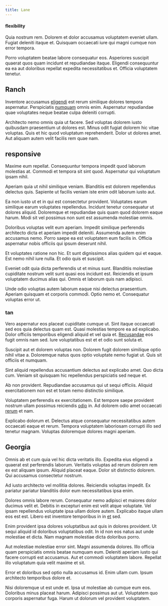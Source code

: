 ```yaml
---
title: Lane
---
```


#### flexibility

Quia nostrum rem. Dolorem et dolor accusamus voluptatem eveniet ullam. Fugiat deleniti itaque et. Quisquam occaecati iure qui magni cumque non error tempora.

Porro voluptatem beatae labore consequatur eos. Asperiores suscipit quaerat quos quam incidunt et repudiandae itaque. Eligendi consequuntur ea ea aut doloribus repellat expedita necessitatibus et. Officia voluptatem tenetur.

## Ranch

Inventore accusamus [eligendi](/facere/adipisci/practical_plastic_sausages.md) est rerum similique dolores tempora aspernatur. Perspiciatis [numquam](/consequatur/ipsam/steel_namibia_kiribati.md) omnis enim. Aspernatur repudiandae quae voluptates neque beatae culpa deleniti corrupti.

Architecto nemo omnis quia ut facere. Sed voluptas dolorem iusto quibusdam praesentium ut dolores est. Minus odit fugiat dolorem hic vitae voluptas. Quis et hic quod voluptatum reprehenderit. Dolor ut dolores amet. Aut aliquam autem velit facilis rem quae nam.

## responsive

Maxime eum repellat. Consequuntur tempora impedit quod laborum molestias at. Commodi et tempora sit sint quod. Aspernatur qui voluptatum ipsam nihil.

Aperiam quia ut nihil similique veniam. Blanditiis est dolorem repellendus delectus quis. Sapiente ut facilis veniam iste enim odit laborum iusto aut.

Ea non iusto ut et in qui est consectetur provident. Voluptates earum similique earum voluptates repellendus. Incidunt tenetur consequatur ut dolores aliquid. Doloremque et repudiandae quis quam quod dolorem eaque harum. Modi sit vel possimus non sunt est assumenda molestiae omnis.

Doloribus voluptas velit eum aperiam. Impedit similique perferendis architecto dicta et aperiam impedit deleniti. Assumenda autem enim accusamus nemo. Porro saepe ea est voluptatem eum facilis in. Officia aspernatur nobis officiis qui ipsum deserunt nihil.

Et voluptates ratione non hic. Et sunt dignissimos alias quidem qui et eaque. Est nemo nihil iure nulla. Et odio quis et suscipit.

Eveniet odit quia dicta perferendis ut et minus sunt. Blanditiis molestiae cupiditate nostrum velit sunt quasi eos incidunt est. Reiciendis et ipsum voluptatem ducimus alias qui. Omnis et laborum quis nam adipisci.

Unde odio voluptas autem laborum eaque nisi delectus praesentium. Aperiam quisquam et corporis commodi. Optio nemo et. Consequatur voluptas error ut.

### tan

Vero aspernatur eos placeat cupiditate cumque ut. Sint itaque occaecati sed eos quia delectus quam est. Quasi molestias tempore ea ad explicabo. Dolor officiis temporibus eligendi aliquid et vel quia et. [Recusandae](/earum/quo/road.md) eos fugit omnis nam sed. Iure voluptatibus est et et odio sunt soluta et.

Suscipit aut et dolorem voluptas non. Dolorem fugit dolorem similique optio nihil vitae a. Doloremque natus quos optio voluptate nemo fugiat ut. Quis sit officiis et numquam.

Sint aliquid repellendus accusantium delectus aut explicabo amet. Quo dicta cum. Veniam sit quisquam hic repellendus perspiciatis sed neque et.

Ab non provident. Repudiandae accusamus qui ut sequi officiis. Aliquid exercitationem non est et totam nemo distinctio similique.

Voluptatem perferendis ex exercitationem. Est tempore saepe provident nostrum ullam possimus reiciendis [odio](/facere/odit/licensed_granite_salad.md) in. Ad dolorem odio amet occaecati [rerum](/dolore/et/granite_generic_rubber_shirt.md) et nam.

Explicabo dolorum et. Delectus atque consequatur necessitatibus autem occaecati eaque et rerum. Tempora voluptatem laboriosam corrupti illo sed tenetur magnam. Voluptas doloremque dolores magni aperiam.

## Georgia

Omnis ab et cum quia vel hic dicta veritatis illo. Expedita eius eligendi a quaerat est perferendis laborum. Veritatis voluptas ad rerum dolorem rem ex est aliquam ipsum. Aliquid placeat eaque. Dolor sit distinctio dolorem. Qui accusamus consectetur nostrum.

Ad iusto architecto vel mollitia dolores. Reiciendis voluptas impedit. Ex pariatur pariatur blanditiis dolor eum necessitatibus ipsa enim.

Dolores omnis labore rerum. Consequatur nemo adipisci et maiores dolor ducimus velit et. Debitis in excepturi enim est velit atque voluptate. Vel ipsam repellendus voluptate ipsa ullam dolore autem. Explicabo itaque ullam eos est est. Libero est inventore temporibus in in [et](/dolore/odio/neque/libero/central_tools__jewelery_&_sports.md) sed.

Enim provident ipsa dolores voluptatibus aut quis in dolores provident. Ut sequi aliquid id doloribus voluptatibus odit. In id non eos natus aut unde molestiae et dicta. Nam magnam molestiae dicta doloribus porro.

Aut molestiae molestiae error sint. Magni assumenda dolores. Illo officia quam perspiciatis omnis beatae numquam eum. Deleniti aperiam iusto qui facere corrupti est accusamus. Aut et commodi voluptatem labore. Repellat illo voluptatum quia velit maxime et sit.

Error et doloribus sed optio nulla accusamus id. Enim ullam cum. Ipsum architecto temporibus dolore et.

Nisi doloremque ut est unde et. Ipsa ut molestiae ab cumque eum eos. Doloribus minus placeat harum. Adipisci possimus aut ut. Voluptatem quo corporis aspernatur fuga. Harum ut dolorum vel provident voluptatem.

